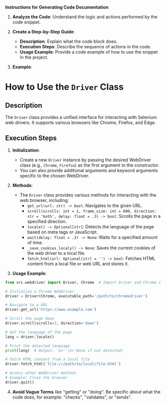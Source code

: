 **Instructions for Generating Code Documentation**

1. **Analyze the Code**: Understand the logic and actions performed by the code snippet.

2. **Create a Step-by-Step Guide**:
    - **Description**: Explain what the code block does.
    - **Execution Steps**: Describe the sequence of actions in the code.
    - **Usage Example**: Provide a code example of how to use the snippet in the project.

3. **Example**:

How to Use the `Driver` Class
=========================================================================================

Description
-------------------------
The `Driver` class provides a unified interface for interacting with Selenium web drivers. It supports various browsers like Chrome, Firefox, and Edge.

Execution Steps
-------------------------
1. **Initialization**:
    - Create a new `Driver` instance by passing the desired WebDriver class (e.g., `Chrome`, `Firefox`) as the first argument to the constructor. 
    - You can also provide additional arguments and keyword arguments specific to the chosen WebDriver.

2. **Methods**:
    - The `Driver` class provides various methods for interacting with the web browser, including:
        - `get_url(url: str) -> bool`: Navigates to the given URL.
        - `scroll(scrolls: int = 1, frame_size: int = 600, direction: str = 'both', delay: float = .3) -> bool`: Scrolls the page in a specified direction.
        - `locale() -> Optional[str]`: Detects the language of the page based on meta tags or JavaScript.
        - `wait(delay: float = .3) -> None`: Waits for a specified amount of time.
        - `_save_cookies_localy() -> None`: Saves the current cookies of the web driver to a local file.
        - `fetch_html(url: Optional[str] = '') -> bool`: Fetches HTML content from a local file or web URL and stores it.

3. **Usage Example**:

```python
from src.webdriver import Driver, Chrome  # Import Driver and Chrome classes

# Initialize a Chrome WebDriver
driver = Driver(Chrome, executable_path='/path/to/chromedriver')  

# Navigate to a URL
driver.get_url('https://www.example.com')

# Scroll the page down 
driver.scroll(scrolls=3, direction='down')

# Get the language of the page
lang = driver.locale()

# Print the detected language
print(lang)  # Output: 'en' (or None if not detected)

# Fetch HTML content from a local file
driver.fetch_html('file:///path/to/local/file.html')

# Access other WebDriver methods
# Example: Close the browser
driver.quit()
```

4. **Avoid Vague Terms** like "getting" or "doing". Be specific about what the code does, for example: "checks", "validates", or "sends".
